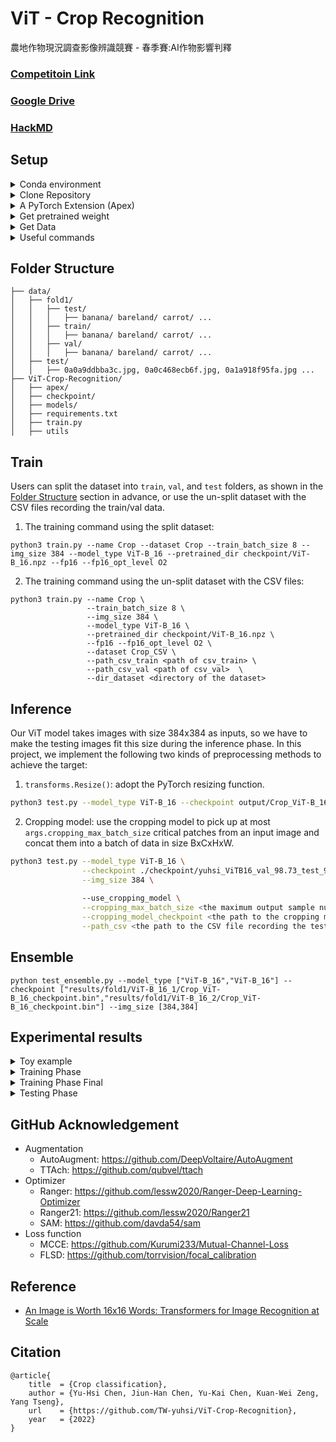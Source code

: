 # ViT - Crop Recognition
農地作物現況調查影像辨識競賽 - 春季賽:AI作物影響判釋

### [Competitoin Link](https://aidea-web.tw/topic/93c8c26b-0e96-44bc-9a53-1c96353ad340)
### [Google Drive](https://drive.google.com/drive/folders/1dOIBsU-zn1JYotF7JEbUyBPG6o2qImyy)
### [HackMD](https://hackmd.io/@x-eSC_X5SMuQbmfwqUOwsQ/ryaRo42Mq)


## Setup


<details>

<summary>Conda environment</summary>
  
```bash
conda create -n Crop python==3.9 -y
conda activate Crop
```

</details>




<details>

<summary>Clone Repository</summary>
  
```bash
git clone https://github.com/TW-yuhsi/ViT-Crop-Recognition.git
pip install -r requirements.txt
```

</details>




<details>

<summary>A PyTorch Extension (Apex)</summary>
  
```bash
git clone https://github.com/NVIDIA/apex
cd apex/
python setup.py install
```

</details>




<details>

<summary>Get pretrained weight</summary>
  
```bash
cd ~ ViT-Crop-Recognition/
mkdir checkpoint
cd checkpoint/
wget https://storage.googleapis.com/vit_models/imagenet21k/ViT-B_16.npz
```
  
## Usage
* [Available models](https://console.cloud.google.com/storage/vit_models/): ViT-B_16(**85.8M**), R50+ViT-B_16(**97.96M**), ViT-B_32(**87.5M**), ViT-L_16(**303.4M**), ViT-L_32(**305.5M**), ViT-H_14(**630.8M**)
  * imagenet21k pre-train models
    * ViT-B_16, ViT-B_32, ViT-L_16, ViT-L_32, ViT-H_14
  * imagenet21k pre-train + imagenet2012 fine-tuned models
    * ViT-B_16-224, ViT-B_16, ViT-B_32, ViT-L_16-224, ViT-L_16, ViT-L_32
  * Hybrid Model([Resnet50](https://github.com/google-research/big_transfer) + Transformer)
    * R50-ViT-B_16
```
### imagenet21k pre-train
wget https://storage.googleapis.com/vit_models/imagenet21k/{MODEL_NAME}.npz

### imagenet21k pre-train + imagenet2012 fine-tuning
wget https://storage.googleapis.com/vit_models/imagenet21k+imagenet2012/{MODEL_NAME}.npz

```

</details>




<details>

<summary>Get Data</summary>

#### Stage 1 dataset
  
- [Train Data 下載點一](http://aicup-dataset.aidea-web.tw:18080/dataset/train/)
- [Train Data 下載點二 (Google Drive)](https://drive.google.com/drive/folders/1hLNSr6YUIWo8jJO-6BAtZhKP_Ie9wwKw)
- [Train Data 下載點三 (OneDrive)](https://ncku365-my.sharepoint.com/personal/p66101087_ncku_edu_tw/_layouts/15/onedrive.aspx?id=%2Fpersonal%2Fp66101087%5Fncku%5Fedu%5Ftw%2FDocuments%2FAICUP%20%E8%A8%93%E7%B7%B4%E8%B3%87%E6%96%99%E9%9B%86&ga=1)
- [Train Data 下載點四 (學術網路)](https://dgl.synology.me/drive/d/s/nzyNfheVlMy6UeKwv0wP8SLAA4T1caMN/hS3Bh_72ez_cWY2PzLaOwMkOkPTSwj0a-_7EgGP3KZAk)
- [Test Data 下載點一](http://aicup-dataset.aidea-web.tw:18080/dataset/test/)
- [Test Data 下載點二 (Google Drive)](https://drive.google.com/drive/folders/1bUP0voNju94nQd_kgr-kr-tjP4opj1Zd?usp=sharing)
- [Test Data 下載點三 (OneDrive)](https://ncku365-my.sharepoint.com/:f:/g/personal/p66101087_ncku_edu_tw/Em_JRy7IcJhIk-Nbrn7Ii34BSh8N4AlX6GyUzg_IboJoKA)
- [Test Data 下載點四 (學術網路)](https://dgl.synology.me/drive/d/s/odkYeGEacoKxd0oTC5BGPjff97OcvHNk/_24MEXkmwEX647b4CcRt8TqsiN6xhv4U-RrZAhjyfgwk)
- [submission_example.csv](http://aicup-dataset.aidea-web.tw:18080/dataset/test/submission_example.csv)
  
![image](https://github.com/TW-yuhsi/ViT-Crop-Recognition/blob/main/figures/stage%201%20data.png)

</details>




<details>

<summary>Useful commands</summary>
  
```bash=
unzip \*.zip    # Unzip all ZIP files
ls -l | grep "^-" | wc -l    # Check the number of files
```

</details>




## Folder Structure
```
├── data/
│   ├── fold1/
│   │   ├── test/
│   │   │   ├── banana/ bareland/ carrot/ ...
│   │   ├── train/
│   │   │   ├── banana/ bareland/ carrot/ ...
│   │   ├── val/
│   │   │   ├── banana/ bareland/ carrot/ ...
│   ├── test/
│   │   ├── 0a0a9ddbba3c.jpg, 0a0c468ecb6f.jpg, 0a1a918f95fa.jpg ...
├── ViT-Crop-Recognition/
│   ├── apex/
│   ├── checkpoint/
│   ├── models/
│   ├── requirements.txt
│   ├── train.py
│   ├── utils
```



## Train

Users can split the dataset into `train`, `val`, and `test` folders, as shown in the [Folder Structure](#folder-structure) section in advance, or use the un-split dataset with the CSV files recording the train/val data.

1. The training command using the split dataset:
```bash=
python3 train.py --name Crop --dataset Crop --train_batch_size 8 --img_size 384 --model_type ViT-B_16 --pretrained_dir checkpoint/ViT-B_16.npz --fp16 --fp16_opt_level O2
```
2. The training command using the un-split dataset with the CSV files:
```bash=
python3 train.py --name Crop \
                 --train_batch_size 8 \
                 --img_size 384 \
                 --model_type ViT-B_16 \
                 --pretrained_dir checkpoint/ViT-B_16.npz \
                 --fp16 --fp16_opt_level O2 \
                 --dataset Crop_CSV \
                 --path_csv_train <path of csv_train> \
                 --path_csv_val <path of csv_val>  \
                 --dir_dataset <directory of the dataset> 
```

## Inference

Our ViT model takes images with size 384x384 as inputs, so we have to make the testing images fit this size during the inference phase. In this project, we implement the following two kinds of preprocessing methods to achieve the target:
1. `transforms.Resize()`: adopt the PyTorch resizing function.
```bash
python3 test.py --model_type ViT-B_16 --checkpoint output/Crop_ViT-B_16_checkpoint.bin --img_size 384
```

2. Cropping model: use the cropping model to pick up at most `args.cropping_max_batch_size` critical patches from an input image and concat them into a batch of data in size BxCxHxW.
```bash
python3 test.py --model_type ViT-B_16 \
                --checkpoint ./checkpoint/yuhsi_ViTB16_val_98.73_test_98.64.bin \
                --img_size 384 \
                
                --use_cropping_model \
                --cropping_max_batch_size <the maximum output sample number of the cropping model> \
                --cropping_model_checkpoint <the path to the cropping model checkpoint> \
                --path_csv <the path to the CSV file recording the testing data> \
```

## Ensemble
```bash=
python test_ensemble.py --model_type ["ViT-B_16","ViT-B_16"] --checkpoint ["results/fold1/ViT-B_16_1/Crop_ViT-B_16_checkpoint.bin","results/fold1/ViT-B_16_2/Crop_ViT-B_16_checkpoint.bin"] --img_size [384,384]
```






## Experimental results




<details>

<summary>Toy example</summary>

  
<table>
  <tr>
    <td>Checkpoint</td>
    <td>Model</td>
    <td>Pretrained</td>
    <td>Dataset</td>
    <td>Batch size</td>
    <td>Epochs</td>
    <td>Loss</td>
    <td>Optimizer</td>
    <td>Scheduler</td>
    <td>Augmentation</td>
    <td>Best val epoch</td>
    <td>Best val acc (%)</td>
    <td>test acc (%)</td>
    <td>training time</td>
  </tr>
  <tr>
    <td>2022-04-09</td>
    <td>ResNet101</td>
    <td>imagenet</td>
    <td>1K</td>
    <td>32</td>
    <td>60</td>
    <td>CE</td>
    <td>optimizer = optim.SGD(model.parameters(), lr=0.05)</td>
    <td>step_lr_scheduler = lr_scheduler.StepLR(optimizer, step_size=10, gamma=0.5)</td>
    <td>RandomResizedCrop(416),<br>Normalize(mean=(0.485, 0.456, 0.406), std=(0.229, 0.224, 0.225))</td>
    <td> </td>
    <td>84 </td>
    <td> </td>
    <td>2hr 41min </td>
  </tr>

</table>


</details>




<details>

<summary>Training Phase</summary>

  
<table>
  <tr>
    <td>Checkpoint</td>
    <td>ID</td>
    <td>Model</td>
    <td>Pretrained</td>
    <td>Dataset</td>
    <td>Batch size</td>
    <td>Epochs</td>
    <td>Loss</td>
    <td>Optimizer</td>
    <td>Scheduler</td>
    <td>Augmentation</td>
    <td>Best val epoch</td>
    <td>Best val acc (%)</td>
    <td>test acc (%)</td>
    <td>training time</td>
  </tr>
  <tr>
    <td>2022-04-18</td>
    <td>1</td>
    <td>ResNet101</td>
    <td>imagenet</td>
    <td>fold1</td>
    <td>16</td>
    <td>1</td>
    <td>CE</td>
    <td>optimizer = optim.SGD(model.parameters(), lr=0.05)</td>
    <td>step_lr_scheduler = lr_scheduler.StepLR(optimizer, step_size=10, gamma=0.5)</td>
    <td>RandomResizedCrop(416),<br>Normalize(mean=(0.485, 0.456, 0.406), std=(0.229, 0.224, 0.225))</td>
    <td> </td>
    <td>86.05 </td>
    <td>77.18 </td>
    <td>>1hr </td>
  </tr>
  <tr>
    <td>2022-04-21</td>
    <td>2</td>
    <td>ViT-B_16</td>
    <td>imagenet21k</td>
    <td>fold4</td>
    <td>8</td>
    <td>10000 (iter)</td>
    <td>CE</td>
    <td>optimizer = torch.optim.SGD(model.parameters(), lr=args.learning_rate, momentum=0.9, weight_decay=args.weight_decay)</td>
    <td>scheduler = WarmupCosineSchedule(optimizer, warmup_steps=args.warmup_steps, t_total=t_total)</td>
    <td>RandomResizedCrop(384)</td>
    <td>9900 (iter)</td>
    <td>97.70 </td>
    <td>97.81 </td>
    <td>9hr 3min </td>
  </tr>
  <tr>
    <td>2022-04-27</td>
    <td>3</td>
    <td>ViT-B_16</td>
    <td>imagenet21k</td>
    <td>fold1</td>
    <td>8</td>
    <td>40000 (iter)</td>
    <td>CE</td>
    <td>optimizer = torch.optim.SGD(model.parameters(), lr=args.learning_rate, momentum=0.9, weight_decay=args.weight_decay)</td>
    <td>scheduler = WarmupCosineSchedule(optimizer, warmup_steps=args.warmup_steps, t_total=t_total)</td>
    <td>RandomResizedCrop(384)</td>
    <td>31200 (iter)</td>
    <td>98.73 </td>
    <td>98.64 </td>
    <td>1d 13hr 50min </td>
  </tr>
  <tr>
    <td>2022-04-29</td>
    <td>4</td>
    <td>ViT-B_16</td>
    <td>imagenet21k+imagenet2012</td>
    <td>fold1</td>
    <td>8</td>
    <td>40000 (iter)</td>
    <td>CE</td>
    <td>optimizer = torch.optim.SGD(model.parameters(), lr=args.learning_rate, momentum=0.9, weight_decay=args.weight_decay)</td>
    <td>scheduler = WarmupCosineSchedule(optimizer, warmup_steps=args.warmup_steps, t_total=t_total)</td>
    <td>RandomResizedCrop(384)</td>
    <td>38500 (iter)</td>
    <td>98.74 </td>
    <td>98.74 </td>
    <td>1d 13hr 57min </td>
  </tr>
  <tr>
    <td>2022-05-03</td>
    <td>5</td>
    <td>ViT-B_16</td>
    <td>imagenet21k+imagenet2012</td>
    <td>fold1</td>
    <td>8</td>
    <td>10000 (iter)</td>
    <td>CE</td>
    <td>optimizer = torch.optim.SGD(model.parameters(), lr=args.learning_rate, momentum=0.9, weight_decay=args.weight_decay)</td>
    <td>scheduler = WarmupCosineSchedule(optimizer, warmup_steps=args.warmup_steps, t_total=t_total)</td>
    <td>RandomResizedCrop(384)</td>
    <td>9400 (iter)</td>
    <td>98.16 </td>
    <td>98.07 </td>
    <td>9hr 23min </td>
  </tr>

</table>


</details>





<details>

<summary>Training Phase Final</summary>
  
Coming ...

</details>




<details>

<summary>Testing Phase</summary>
  
Following results show:
1. The cropping model helps when the maximum batch size is large and with a positive sample threshold close to but greater than zero.
2. Filter some predictions with the entropy higher than the threshold before the internal ensemble helps.
3. Using the testing augmentation only with horizontal flip might help, but we still have to do more experiments.

### Testing Set

#### Test the Effectiveness of the Cropping Model and the Entropy Filter
  
<table>
  <tr>
    <td>Fold id</td>
    <td>Use cropping model?</td>
    <td>Checkpoint description</td>
    <td>Maximum batch size</td>
    <td>Positive sample threshold</td>
    <td>Entropy filter threshold</td>
    <td>Accuracy (%)</td>
  </tr>
  <tr>
    <td>1</td>
    <td>False</td>
    <td>Nan</td>
    <td>Nan</td>
    <td>Nan</td>
    <td>Nan</td>
    <td>98.6443</td>
  </tr>
  <tr>
    <td>1</td>
    <td>True</td>
    <td>Unet-ch64-4^3*3*2/iteration_100000.pth</td>
    <td>8</td>
    <td>0.3</td>
    <td>Nan</td>
    <td>98.5945</td>
  </tr>
  <tr>
    <td>1</td>
    <td>True</td>
    <td>Unet-ch64-4^3*3*2/iteration_100000.pth</td>
    <td>8</td>
    <td>0.5</td>
    <td>Nan</td>
    <td>98.5945</td>
  </tr>
  <tr>
    <td>1</td>
    <td>True</td>
    <td>Unet-ch64-4^3*3*2/iteration_100000.pth</td>
    <td>8</td>
    <td>0.7</td>
    <td>Nan</td>
    <td>98.5697</td>
  </tr>
  <tr>
    <td>1</td>
    <td>True</td>
    <td>Unet-Mish-ch64-4^3*3*2/iteration_100000.pth</td>
    <td>36</td>
    <td>0.0</td>
    <td>Nan</td>
    <td>98.8060</td>
  </tr>
  <tr>
    <td>1</td>
    <td>True</td>
    <td>Unet-Mish-ch64-4^3*3*2/iteration_100000.pth</td>
    <td>36</td>
    <td>-0.1</td>
    <td>Nan</td>
    <td>98.7562</td>
  </tr>
  <tr>
    <td>1</td>
    <td>True</td>
    <td>Unet-Mish-ch64-4^3*3*2/iteration_100000.pth</td>
    <td>36</td>
    <td>0.0</td>
    <td>0.95</td
    <td>98.8682</td>
  </tr>
  <tr>
    <td>1</td>
    <td>True</td>
    <td>Unet-Mish-ch64-4^3*3*2/iteration_100000.pth</td>
    <td>36</td>
    <td>0.0</td>
    <td>0.3</td>
    <td>98.8930</td>
  </tr>
  <tr>
    <td>1</td>
    <td>True</td>
    <td>Unet-Mish-ch64-4^3*3*2/iteration_100000.pth</td>
    <td>36</td>
    <td>0.0</td>
    <td>0.05</td
    <td>98.8930</td>
  </tr>
  
</table>

#### Test the Effectiveness of the Testing Augmentation
  
In this part, we take the best configuration in the last section as the baseline, add up the testing augmentation, and check whether the testing augmentation helps. If the testing augmentation helps, we will also check the followings:
1. What kind of the transformation methods are critical: use only rotation.
2. What is the best sample number for the testing augmentation: 16.
3. Should the testing augmentation work depend on the output of the cropping model: independent is better.
4. Do the cropping model, and the entropy filter still work when we adopt the testing augmentation: Still work.
  
<table>
  <tr>
    <td>Fold id</td>
    <td>Use cropping model?</td>
    <td>Checkpoint description</td>
    <td>Maximum batch size</td>
    <td>Positive sample threshold</td>
    <td>Entropy filter threshold</td>
    <td>Sample number for the testing augmentation</td>
    <td>Dependency of the testing augmentation</td>
    <td>Testing augmentation: flip</td>
    <td>Testing augmentation: rotation</td>
    <td>Testing augmentation: gaussian noise</td>
    <td>Accuracy (%)</td>
  </tr>
  <tr>
    <td>1</td>
    <td>True</td>
    <td>Unet-Mish-ch64-4^3*3*2/iteration_100000.pth</td>
    <td>36</td>
    <td>0.0</td>
    <td>0.3</td>
    <td>Nan</td>
    <td>Nan</td>
    <td>Nan</td>
    <td>Nan</td>
    <td>Nan</td>
    <td>98.8930</td>
  </tr>
  <tr>
    <td>1</td>
    <td>True</td>
    <td>Unet-Mish-ch64-4^3*3*2/iteration_100000.pth</td>
    <td>36</td>
    <td>0.0</td>
    <td>0.3</td>
    <td>36</td>
    <td>Dependent</td>
    <td>O</td>
    <td>O</td>
    <td>Nan</td>
    <td>98.9552</td>
  </tr>
  <tr>
    <td>1</td>
    <td>True</td>
    <td>Unet-Mish-ch64-4^3*3*2/iteration_100000.pth</td>
    <td>36</td>
    <td>0.0</td>
    <td>0.3</td>
    <td>36</td>
    <td>Dependent</td>
    <td>O</td>
    <td>Nan</td>
    <td>Nan</td>
    <td>98.8682</td>
  </tr>
  <tr>
    <td>1</td>
    <td>True</td>
    <td>Unet-Mish-ch64-4^3*3*2/iteration_100000.pth</td>
    <td>36</td>
    <td>0.0</td>
    <td>0.3</td>
    <td>36</td>
    <td>Dependent</td>
    <td>Nan</td>
    <td>O</td>
    <td>Nan</td>
    <td>98.9677</td>
  </tr>
  <tr>
    <td>1</td>
    <td>True</td>
    <td>Unet-Mish-ch64-4^3*3*2/iteration_100000.pth</td>
    <td>36</td>
    <td>0.0</td>
    <td>0.3</td>
    <td>36</td>
    <td>Dependent</td>
    <td>O</td>
    <td>O</td>
    <td>O</td>
    <td>98.8682</td>
  </tr>
  <tr>
    <td>1</td>
    <td>True</td>
    <td>Unet-Mish-ch64-4^3*3*2/iteration_100000.pth</td>
    <td>36</td>
    <td>0.0</td>
    <td>0.3</td>
    <td>same</td>
    <td>Dependent</td>
    <td>O</td>
    <td>O</td>
    <td>Nan</td>
    <td>98.8682</td>
  </tr>
  <tr>
    <td>1</td>
    <td>True</td>
    <td>Unet-Mish-ch64-4^3*3*2/iteration_100000.pth</td>
    <td>16</td>
    <td>0.0</td>
    <td>0.3</td>
    <td>16</td>
    <td>Dependent</td>
    <td>O</td>
    <td>O</td>
    <td>Nan</td>
    <td>98.9552</td>
  </tr>
  <tr>
    <td>1</td>
    <td>True</td>
    <td>Unet-Mish-ch64-4^3*3*2/iteration_100000.pth</td>
    <td>36</td>
    <td>0.0</td>
    <td>0.3</td>
    <td>36</td>
    <td>Independent</td>
    <td>O</td>
    <td>O</td>
    <td>Nan</td>
    <td>98.9552</td>
  </tr>
  <tr>
    <td>1</td>
    <td>True</td>
    <td>Unet-Mish-ch64-4^3*3*2/iteration_100000.pth</td>
    <td>36</td>
    <td>0.0</td>
    <td>0.3</td>
    <td>same</td>
    <td>Independent</td>
    <td>O</td>
    <td>O</td>
    <td>Nan</td>
    <td>98.9801</td>
  </tr>
  <tr>
    <td>1</td>
    <td>True</td>
    <td>Unet-Mish-ch64-4^3*3*2/iteration_100000.pth</td>
    <td>16</td>
    <td>0.0</td>
    <td>0.3</td>
    <td>16</td>
    <td>Independent</td>
    <td>O</td>
    <td>O</td>
    <td>Nan</td>
    <td>99.2910</td>
  </tr>
  <tr>
    <td>1</td>
    <td>True</td>
    <td>Unet-Mish-ch64-4^3*3*2/iteration_100000.pth</td>
    <td>36</td>
    <td>0.0</td>
    <td>Nan</td>
    <td>36</td>
    <td>Dependent</td>
    <td>O</td>
    <td>O</td>
    <td>Nan</td>
    <td>98.6940</td>
  </tr>
  <tr>
    <td>1</td>
    <td>True</td>
    <td>Unet-Mish-ch64-4^3*3*2/iteration_100000.pth</td>
    <td>16</td>
    <td>0.0</td>
    <td>0.3</td>
    <td>36</td>
    <td>Dependent</td>
    <td>O</td>
    <td>O</td>
    <td>Nan</td>
    <td>98.8433</td>
  </tr>
  <tr>
    <td>1</td>
    <td>True</td>
    <td>Unet-Mish-ch64-4^3*3*2/iteration_100000.pth</td>
    <td>8</td>
    <td>0.0</td>
    <td>0.3</td>
    <td>36</td>
    <td>Dependent</td>
    <td>O</td>
    <td>O</td>
    <td>Nan</td>
    <td>98.6318</td>
  </tr>
  <tr>
    <td>1</td>
    <td>Nan</td>
    <td>Nan</td>
    <td>Nan</td>
    <td>Nan</td>
    <td>0.3</td>
    <td>36</td>
    <td>Dependent</td>
    <td>O</td>
    <td>O</td>
    <td>Nan</td>
    <td>98.6940</td>
  </tr>
  <tr>
    <td>1</td>
    <td>Nan</td>
    <td>Nan</td>
    <td>Nan</td>
    <td>Nan</td>
    <td>Nan</td>
    <td>36</td>
    <td>Dependent</td>
    <td>O</td>
    <td>O</td>
    <td>Nan</td>
    <td>98.6940</td>
  </tr>
</table>
  
### Validation Set
  
<table>
  <tr>
    <td>Fold id</td>
    <td>Use cropping model?</td>
    <td>Checkpoint description</td>
    <td>Maximum batch size</td>
    <td>Positive sample threshold</td>
    <td>Entropy filter threshold</td>
    <td>Accuracy (%)</td>
  </tr>
  <tr>
    <td>1</td>
    <td>False</td>
    <td>Nan</td>
    <td>Nan</td>
    <td>Nan</td>
    <td>Nan</td>
    <td>98.7354</td>
  </tr>
  <tr>
    <td>1</td>
    <td>True</td>
    <td>Unet-ch64-4^3*3*2/iteration_100000.pth</td>
    <td>8</td>
    <td>0.3</td>
    <td>Nan</td>
    <td>98.6110</td>
  </tr>
  <tr>
    <td>1</td>
    <td>True</td>
    <td>Unet-ch64-4^3*3*2/iteration_100000.pth</td>
    <td>8</td>
    <td>0.5</td>
    <td>Nan</td>
    <td>98.6110</td>
  </tr>
  <tr>
    <td>1</td>
    <td>True</td>
    <td>Unet-ch64-4^3*3*2/iteration_100000.pth</td>
    <td>8</td>
    <td>0.7</td>
    <td>Nan</td>
    <td>98.5972</td>
  </tr>
  <tr>
    <td>1</td>
    <td>True</td>
    <td>Unet-Mish-ch64-4^3*3*2/iteration_100000.pth</td>
    <td>36</td>
    <td>0.0</td>
    <td>0.05</td>
    <td>98.8870</td>
  </tr>

</table>

</details>




## GitHub Acknowledgement
- Augmentation
  - AutoAugment: https://github.com/DeepVoltaire/AutoAugment
  - TTAch: https://github.com/qubvel/ttach
- Optimizer
  - Ranger: https://github.com/lessw2020/Ranger-Deep-Learning-Optimizer
  - Ranger21: https://github.com/lessw2020/Ranger21 
  - SAM: https://github.com/davda54/sam
- Loss function
  - MCCE: https://github.com/Kurumi233/Mutual-Channel-Loss
  - FLSD: https://github.com/torrvision/focal_calibration




## Reference
- [An Image is Worth 16x16 Words: Transformers for Image Recognition at Scale](https://arxiv.org/abs/2010.11929)




## Citation
```
@article{
    title  = {Crop classification},
    author = {Yu-Hsi Chen, Jiun-Han Chen, Yu-Kai Chen, Kuan-Wei Zeng, Yang Tseng},
    url    = {https://github.com/TW-yuhsi/ViT-Crop-Recognition},
    year   = {2022}
}
```
